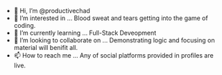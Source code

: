 - 👋 Hi, I’m @productivechad
- 👀 I’m interested in ... Blood sweat and tears getting into the game of coding.
- 🌱 I’m currently learning ... Full-Stack Deveopment
- 💞️ I’m looking to collaborate on ... Demonstrating logic and focusing on material will benifit all.
- 📫 How to reach me ... Any of social platforms provided in profiles are live.

<!---
productivechad/productivechad is a ✨ special ✨ repository because its `README.md` (this file) appears on your GitHub profile.
You can click the Preview link to take a look at your changes.
--->
